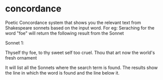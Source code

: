 # concordance
Poetic Concordance system that shows you the relevant text from Shakespeare sonnets based on the input word.
For eg: Seraching for the word "foe" will return the following result from the Sonnet

Sonnet 1:

Thyself thy foe, to thy sweet self too cruel.
Thou that art now the world's fresh ornament

It will list all the Sonnets where the search term is found. The results show the line in which the word is found and the line below it.
